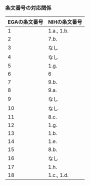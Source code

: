 
### 条文番号の対応関係

| EGAの条文番号 | NIHの条文番号 |
| :--- | :--- |
| 1 | 1.a., 1.b. |
| 2 | 7.b. |
| 3 | なし |
| 4 | なし |
| 5 | 1.g. |
| 6 | 6 |
| 7 | 9.b. |
| 8 | 9.a. |
| 9 | なし |
| 10 | なし |
| 11 | 8.c. |
| 12 | 1.g. |
| 13 | 1.b. |
| 14 | 1.e. |
| 15 | 8.b. |
| 16 | なし |
| 17 | 1.h. |
| 18 | 1.c., 1.d. |